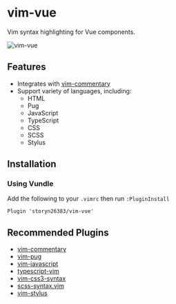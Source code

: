# vim-vue

Vim syntax highlighting for Vue components.

![vim-vue](https://i.imgur.com/7vpgGQG.png)

## Features

- Integrates with [vim-commentary](https://github.com/tpope/vim-commentary)
- Support variety of languages, including:
  - HTML
  - Pug
  - JavaScript
  - TypeScript
  - CSS
  - SCSS
  - Stylus

## Installation

### Using Vundle

Add the following to your `.vimrc` then run `:PluginInstall`

```viml
Plugin 'storyn26383/vim-vue'
```

## Recommended Plugins

- [vim-commentary](https://github.com/tpope/vim-commentary)
- [vim-pug](https://github.com/digitaltoad/vim-pug)
- [vim-javascript](https://github.com/pangloss/vim-javascript)
- [typescript-vim](https://github.com/leafgarland/typescript-vim)
- [vim-css3-syntax](https://github.com/hail2u/vim-css3-syntax)
- [scss-syntax.vim](https://github.com/cakebaker/scss-syntax.vim)
- [vim-stylus](https://github.com/iloginow/vim-stylus)
